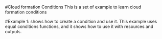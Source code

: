 #Cloud formation Conditions
This is a set of example to learn cloud formation conditions

#Example 1: shows how to create a condition and use it.
This example uses equal conditions functions, and it shows how to use it with resources and outputs.

